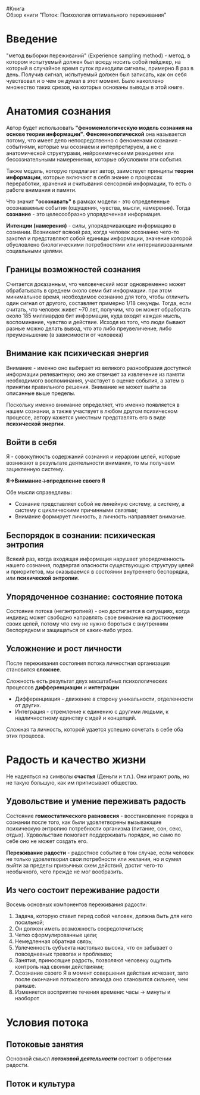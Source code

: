 #Книга  
Обзор книги "Поток: Психология оптимального переживания"
# Введение

"метод выборки переживаний" (Experience sampling method) - метод, в котором испытуемый должен был всюду носить собой пейджер, на который в случайное время суток приходили сигналы, примерно 8 раз в день. Получив сигнал, испытуемый должен был записать, как он себя чувствовал и о чем он думал в этот момент. Было накоплено множество таких срезов, на которых основаны выводы в этой книге.
# Анатомия сознания

Автор будет использовать **"феноменологическую модель сознания на основе теории информации"**. **Феноменологической** она называется потому, что имеет дело непосредственно с феноменами сознания - событиями, которые мы осознаем и интерпретируем, а не с анатомической структурами, нейрохимическими реакциями  или бессознательными намерениями, которые обусловили эти события. 

Также модель, которую предлагает автор, заимствует принципы **теории информации**, которые включают в себя знание о процессах переработки, хранения и считывания сенсорной информации, то есть о работе внимания и памяти.

Что значит **"осознавать"** в рамках модели - это определенные осознаваемые события (ощущения, чувства, мысли, намерения). Тогда **сознание** - это целесообразно упорядоченная информация.

**Интенции (намерения)** - силы, упорядочивающие информацию в сознании. Возникают всякий раз, когда человек осознанно чего-то захотел и представляют собой единицы информации, значение которой обусловлено биологическими потребностями или интернализованными социальными целями.
## Границы возможностей сознания

Считается доказанным, что человеческий мозг одновременно может обрабатывать в среднем около семи бит информации. при этом минимальное время, необходимое сознанию для того, чтобы отличить один сигнал от другого, составляет примерно 1/18 секунды. Тогда, если считать, что человек живет ~70 лет, получим, что он может обработать около 185 миллиардов бит информации, куда входят каждая мысль, воспоминание, чувство и действие. Исходя из того, что люди бывают разные можно делать вывод, что это либо преувеличение, либо преуменьшение (в зависимости от человека)
## Внимание как психическая энергия

Внимание - именно оно выбирает из великого разнообразия доступной информации релевантную; оно же отвечает за извлечение из памяти необходимого воспоминания, участвует в оценке события, а затем в принятии правильного решения. Внимание не может выйти за описанные выше пределы. 

Поскольку именно внимание определяет, что именно появляется в нашем сознании, а также участвует в любом другом психическом процессе, автору кажется уместным представлять его в виде **психической энергии**.
## Войти в себя

Я - совокупность содержаний сознания и иерархии целей, которые возникают в результате деятельности внимания, то мы получаем зацикленную систему.

**Я->Внимание->определение своего Я**

Обе мысли справедливы:
* Сознание представляет собой не линейную систему, а систему, а систему с циклическими причинными связями;
* Внимание формирует личность, а личность направляет внимание.

## Беспорядок в сознании: психическая энтропия

Всякий раз, когда входящая информация нарушает упорядоченность нашего сознания, подвергая опасности существующую структуру целей  и приоритетов, мы оказываемся в состоянии внутреннего беспорядка, или **психической энтропии**.

## Упорядоченное сознание: состояние потока

Состояние потока (негэнтропией) - оно достигается в ситуациях, когда индивид может свободно направлять свое внимание на достижение своих целей, потому что ему не нужно бороться с внутренним беспорядком и защищаться от каких-либо угроз.

## Усложнение и рост личности

После переживания состояния потока личностная организация становится **сложнее**.

Сложность есть результат двух масштабных психологических процессов **дифференциации** и **интеграции** 
* Дифференциация - движение в сторону уникальности, отделенности от других.
* Интеграция - стремление к единению с другими людьми, к надличностному единству с идей и концепций.

Сложная та личность, которой удается успешно сочетать в себе оба этих процесса.

# Радость и качество жизни

Не надеяться на символы **счастья** (Деньги и т.п.). Они играют роль, но не такую большую, как им приписывает общество.

## Удовольствие и умение переживать радость

Состояние **гомеостатического равновесия**  - восстановление порядка в сознании после того, как были удовлетворены вызывающие психическую энтропию потребности организма (питание, сон, секс, отдых). Удовольствие помогает поддерживать порядок, но само по себе оно не может создать его.

**Переживание радости** - радостное событие в том случае, если человек не только удовлетворил свои потребности или желания, но и сумел выйти за пределы привычных схем действий, достиг чего-то необычного, чего прежде не мог вообразить.

## Из чего состоит переживание радости

Восемь основных компонентов переживания радости:
1. Задача, которую ставит перед собой человек, должна быть для него посильной;
2. Он должен иметь возможность сосредоточиться;
3. Четко сформулированные цели;
4. Немедленная обратная связь;
5. Увлеченность субъекта настолько высока, что он забывает о повседневных тревогах и проблемах;
6. Занятия, приносящие радость, позволяют человеку ощутить контроль над своими действиями;
7. Осознание своего Я в момент совершения действия исчезает, зато после окончания потокового эпизода оно становится сильнее, чем раньше.
8. Изменяется восприятие течения времени: часы -> минуты и наоборот

# Условия потока

## Потоковые занятия

Основной смысл ***потоковой деятельности*** состоит в обретении радости.

## Поток и культура

